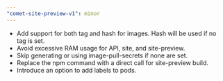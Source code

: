 ```yaml
---
"comet-site-preview-v1": minor
---
```


- Add support for both tag and hash for images. Hash will be used if no tag is set.
- Avoid excessive RAM usage for API, site, and site-preview.
- Skip generating or using image-pull-secrets if none are set.
- Replace the npm command with a direct call for site-preview build.
- Introduce an option to add labels to pods.
